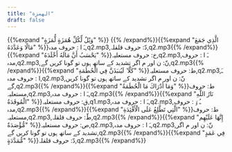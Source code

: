 ```yaml
---
title: "الهمزة"
draft: false
---
```

 {{%expand "وَيْلٌ لِّكُلِّ هُمَزَةٍ لُّمَزَةٍ" %}} {{% /expand%}}{{%expand "الَّذِي جَمَعَ مَالًا وَعَدَّدَهُ" %}}ـَ ا :  حروف مدہ,q2.mp3,دّ: حروف قلقلہ,q2.mp3{{% /expand%}}{{%expand "يَحْسَبُ أَنَّ مَالَهُ أَخْلَدَهُ" %}}خ: حروف مستعلیہ,q2.mp3,ـَ ا :  حروف مدہ,q2.mp3,نّ: ن اور م اگر تشدید کے ساتھ ہوں تو گونا کریں گے,q2.mp3{{% /expand%}}{{%expand "كَلَّا ۖ لَيُنبَذَنَّ فِي الْحُطَمَةِ" %}}ط: حروف مستعلیہ,q2.mp3,ـَ ا :  حروف مدہ,q2.mp3,نّ: ن اور م اگر تشدید کے ساتھ ہوں تو گونا کریں گے,q2.mp3{{% /expand%}}{{%expand "وَمَا أَدْرَاكَ مَا الْحُطَمَةُ" %}}ط: حروف مستعلیہ,q2.mp3,ـَ ا :  حروف مدہ,q2.mp3{{% /expand%}}{{%expand "نَارُ اللَّهِ الْمُوقَدَةُ" %}}ق: حروف مستعلیہ,q1.mp3,ـَ ا :  حروف مدہ,q2.mp3,ـُ و٘ :  حروف مدہ,q2.mp3{{% /expand%}}{{%expand "الَّتِي تَطَّلِعُ عَلَى الْأَفْئِدَةِ" %}}ط: حروف مستعلیہ,q2.mp3,طّ: حروف قلقلہ,q2.mp3{{% /expand%}}{{%expand "إِنَّهَا عَلَيْهِم مُّؤْصَدَةٌ" %}}ص: حروف مستعلیہ,q2.mp3,ـَ ا :  حروف مدہ,q2.mp3,نّ: ن اور م اگر تشدید کے ساتھ ہوں تو گونا کریں گے,q2.mp3{{% /expand%}}{{%expand "فِي عَمَدٍ مُّمَدَّدَةٍ" %}}دّ: حروف قلقلہ,q2.mp3{{% /expand%}}